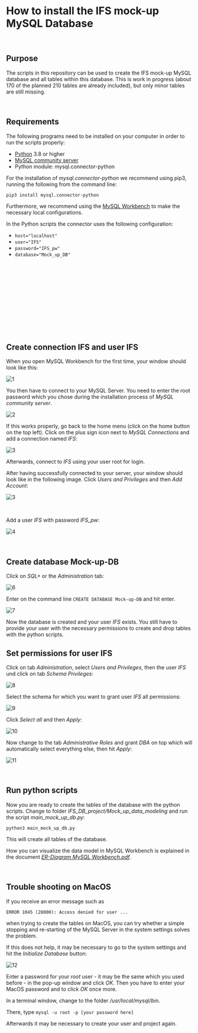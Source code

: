 # How to install the IFS mock-up MySQL Database

<br>

## Purpose

The scripts in this repository can be used to create the IFS mock-up MySQL database and all tables within this database. This is work in progress (about 170 of the planned 210 tables are already included), but only minor tables are still missing.

<br>

## Requirements
The following programs need to be installed on your computer in order to run the scripts properly:

- [Python](https://www.python.org/downloads/) 3.8 or higher
- [MySQL community server](https://dev.mysql.com/downloads/mysql/) 
- Python module: mysql.connector-python



For the installation of *mysql.connector-python* we recommend using pip3, running the following from the command line:

`pip3 install mysql.connector-python`

Furthermore, we recommend using the [MySQL Workbench](https://dev.mysql.com/downloads/workbench/) to make the necessary local configurations.

In the Python scripts the connector uses the following configuration:
- `host="localhost"`
- `user="IFS"`
- `password="IFS_pw"`
- `database="Mock_up_DB"`  



<br>

<br>

<br>

<br>

<br>

<br>

<br>

<br>

<br>

<br>

<br>



## Create connection IFS and user IFS

When you open MySQL Workbench for the first time, your window should look like this:

![1](Images/1.png)



You then have to connect to your MySQL Server. You need to enter the root password which you chose during the installation process of *MySQL community server*.

![2](Images/2.png)



If this works properly, go back to the home menu (click on the home button on the top left). Click on the plus sign icon next to *MySQL Connections* and add a connection named *IFS*:

![3](Images/3.png)



Afterwards, connect to *IFS* using your user root for login.

After having successfully connected to your server, your window should look like in the following image. Click *Users and Privileges* and then *Add Account*:

![3](Images/4.png)



<br>

Add a user *IFS* with password *IFS_pw*:

![4](Images/5.png)



<br>

## Create database Mock-up-DB

Click on *SQL+* or the *Administration* tab:

![6](Images/6.png)



Enter on the command line `CREATE DATABASE Mock-up-DB` and hit enter. 

![7](Images/7.png)

Now the database is created and your user *IFS* exists. You still have to provide your user with the necessary permissions to create and drop tables with the python scripts.



## Set permissions for user IFS

Click on tab *Administration*, select *Users and Privileges*, then the user *IFS* und click on tab *Schema Privileges*:

![8](Images/8.png)



Select the schema for which you want to grant user *IFS* all permissions:

![9](Images/9.png)



Click *Select all* and then *Apply*:

![10](Images/10.png)



Now change to the tab *Administrative Roles* and grant *DBA* on top which will automatically select everything else, then hit *Apply*:

![11](Images/11.png)



<br>

## Run python scripts

Now you are ready to create the tables of the database with the python scripts. Change to folder *IFS_DB_project/Mock_up_data_modeling* and run the script *main_mock_up_db.py*: 

`python3 main_mock_up_db.py`

This will create all tables of the database. 

How you can visualize the data model in MySQL Workbench is explained in  the document [*ER-Diagram MySQL Workbench.pdf*](https://github.com/IFS-ITMS-IRMS/SICF_MySQL/blob/main/Documentation/Generate-ER-Diagram/Generate_ER_Diagram.pdf).



<br>

## Trouble shooting on MacOS

If you receive an error message such as

`ERROR 1045 (28000): Access denied for user ...`

when trying to create the tables on MacOS, you can try whether a simple stopping and re-starting of the MySQL Server in the system settings solves the problem.



If this does not help, it may be necessary to go to the system settings and hit the *Initialize Database* button:

![12](Images/12.png)

Enter a password for your *root* user - it may be the same which you used before - in the pop-up window and click *OK*. Then you have to enter your MacOS password and to click *OK* once more.

In a terminal window, change to the folder */usr/local/mysql/bin*.

There, type `mysql -u root -p [your password here]`

 Afterwards it may be necessary to create your user and project again.

